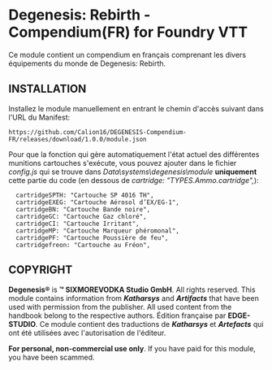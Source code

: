 ﻿# Degenesis: Rebirth - Compendium(FR) for Foundry VTT
Ce module contient un compendium en français comprenant les divers équipements du monde de Degenesis: Rebirth.

## INSTALLATION

Installez le module manuellement en entrant le chemin d'accès suivant dans l'URL du Manifest:

```
https://github.com/Calion16/DEGENESIS-Compendium-FR/releases/download/1.0.0/module.json
```
Pour que la fonction qui gère automatiquement l'état actuel des différentes munitions cartouches s'exécute, vous pouvez ajouter dans le fichier _config.js_ qui se trouve dans _Data\systems\degenesis\module_
**uniquement** cette partie du code (en dessous de _cartridge: "TYPES.Ammo.cartridge",_):

```
  cartridgeSPTH: "Cartouche SP 4016 TH",
  cartridgeEXEG: "Cartouche Aérosol d’EX/EG-1",
  cartridgeBN: "Cartouche Bande noire",
  cartridgeGC: "Cartouche Gaz chloré",
  cartridgeCI: "Cartouche Irritant",
  cartridgeMP: "Cartouche Marqueur phéromonal",
  cartridgePF: "Cartouche Poussière de feu",
  cartridgefreon: "Cartouche au Fréon",

```

## COPYRIGHT

**Degenesis®** is **™ SIXMOREVODKA Studio GmbH**. All rights reserved. This module contains information from ***Katharsys*** and ***Artifacts*** that have been used with permission from the publisher. All used content from the handbook belong to the respective authors.
Édition française par **EDGE-STUDIO**. Ce module contient des traductions de ***Katharsys*** et ***Artefacts*** qui ont été utilisées avec l'autorisation de l'éditeur.

**For personal, non-commercial use only**. If you have paid for this module, you have been scammed.
